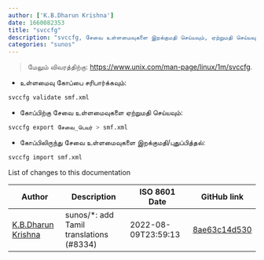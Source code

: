 ```yaml
---
author: ['K.B.Dharun Krishna']
date: 1660082353
title: "svccfg"
description: "svccfg, சேவை உள்ளமைவுகளை இறக்குமதி செய்யவும், ஏற்றுமதி செய்யவும் மற்றும் மாற்றவும்."
categories: "sunos"
---
```

> மேலும் விவரத்திற்கு: <https://www.unix.com/man-page/linux/1m/svccfg>.

- உள்ளமைவு கோப்பை சரிபார்க்கவும்:

```bash
svccfg validate smf.xml
```

- கோப்பிற்கு சேவை உள்ளமைவுகளை ஏற்றுமதி செய்யவும்:

```bash
svccfg export சேவை_பெயர் > smf.xml
```

- கோப்பிலிருந்து சேவை உள்ளமைவுகளை இறக்குமதி/புதுப்பித்தல்:

```bash
svccfg import smf.xml
```
List of changes to this documentation


Author | Description | ISO 8601 Date | GitHub link
------|-----|-----|-----
[K.B.Dharun Krishna](mailto:kbdharunkrishna@gmail.com) | sunos/*: add Tamil translations (#8334) | 2022-08-09T23:59:13 | [8ae63c14d530](https://github.com/tldr-pages/tldr/commit/8ae63c14d5309ccfadecdede83eb544eae907175)

